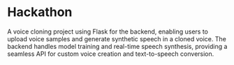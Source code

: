 # Hackathon
A voice cloning project using Flask for the backend, enabling users to upload voice samples and generate synthetic speech in a cloned voice. The backend handles model training and real-time speech synthesis, providing a seamless API for custom voice creation and text-to-speech conversion.

